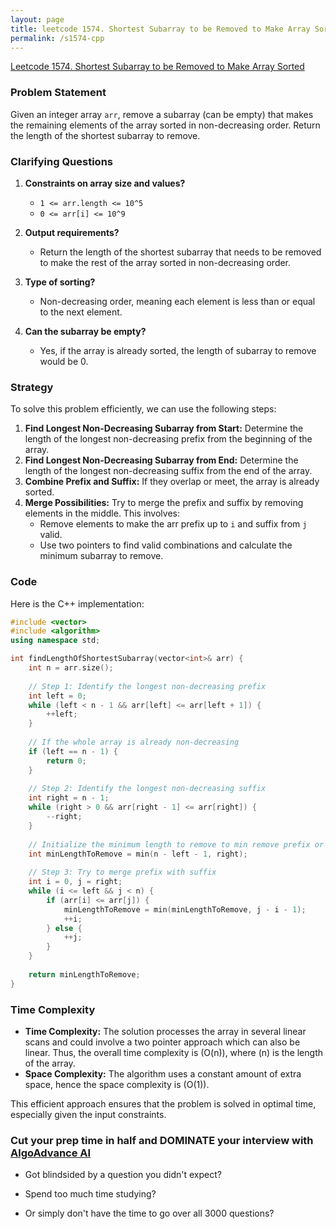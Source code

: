 ```yaml
---
layout: page
title: leetcode 1574. Shortest Subarray to be Removed to Make Array Sorted
permalink: /s1574-cpp
---
```

[Leetcode 1574. Shortest Subarray to be Removed to Make Array Sorted](https://algoadvance.github.io/algoadvance/l1574)
### Problem Statement

Given an integer array `arr`, remove a subarray (can be empty) that makes the remaining elements of the array sorted in non-decreasing order. Return the length of the shortest subarray to remove.

### Clarifying Questions

1. **Constraints on array size and values?**
   - `1 <= arr.length <= 10^5`
   - `0 <= arr[i] <= 10^9`

2. **Output requirements?**
   - Return the length of the shortest subarray that needs to be removed to make the rest of the array sorted in non-decreasing order.

3. **Type of sorting?**
   - Non-decreasing order, meaning each element is less than or equal to the next element.

4. **Can the subarray be empty?**
   - Yes, if the array is already sorted, the length of subarray to remove would be 0.

### Strategy

To solve this problem efficiently, we can use the following steps:

1. **Find Longest Non-Decreasing Subarray from Start:** Determine the length of the longest non-decreasing prefix from the beginning of the array.
2. **Find Longest Non-Decreasing Subarray from End:** Determine the length of the longest non-decreasing suffix from the end of the array.
3. **Combine Prefix and Suffix:** If they overlap or meet, the array is already sorted.
4. **Merge Possibilities:** Try to merge the prefix and suffix by removing elements in the middle. This involves:
   - Remove elements to make the arr prefix up to `i` and suffix from `j` valid.
   - Use two pointers to find valid combinations and calculate the minimum subarray to remove.

### Code

Here is the C++ implementation:

```cpp
#include <vector>
#include <algorithm>
using namespace std;

int findLengthOfShortestSubarray(vector<int>& arr) {
    int n = arr.size();
    
    // Step 1: Identify the longest non-decreasing prefix
    int left = 0;
    while (left < n - 1 && arr[left] <= arr[left + 1]) {
        ++left;
    }
    
    // If the whole array is already non-decreasing
    if (left == n - 1) {
        return 0;
    }
    
    // Step 2: Identify the longest non-decreasing suffix
    int right = n - 1;
    while (right > 0 && arr[right - 1] <= arr[right]) {
        --right;
    }
    
    // Initialize the minimum length to remove to min remove prefix or suffix
    int minLengthToRemove = min(n - left - 1, right);
    
    // Step 3: Try to merge prefix with suffix
    int i = 0, j = right;
    while (i <= left && j < n) {
        if (arr[i] <= arr[j]) {
            minLengthToRemove = min(minLengthToRemove, j - i - 1);
            ++i;
        } else {
            ++j;
        }
    }
    
    return minLengthToRemove;
}
```

### Time Complexity

- **Time Complexity:** The solution processes the array in several linear scans and could involve a two pointer approach which can also be linear. Thus, the overall time complexity is \(O(n)\), where \(n\) is the length of the array.
- **Space Complexity:** The algorithm uses a constant amount of extra space, hence the space complexity is \(O(1)\).

This efficient approach ensures that the problem is solved in optimal time, especially given the input constraints.


### Cut your prep time in half and DOMINATE your interview with [AlgoAdvance AI](https://algoAdvance.com)

- Got blindsided by a question you didn't expect?

- Spend too much time studying?

- Or simply don't have the time to go over all 3000 questions?

